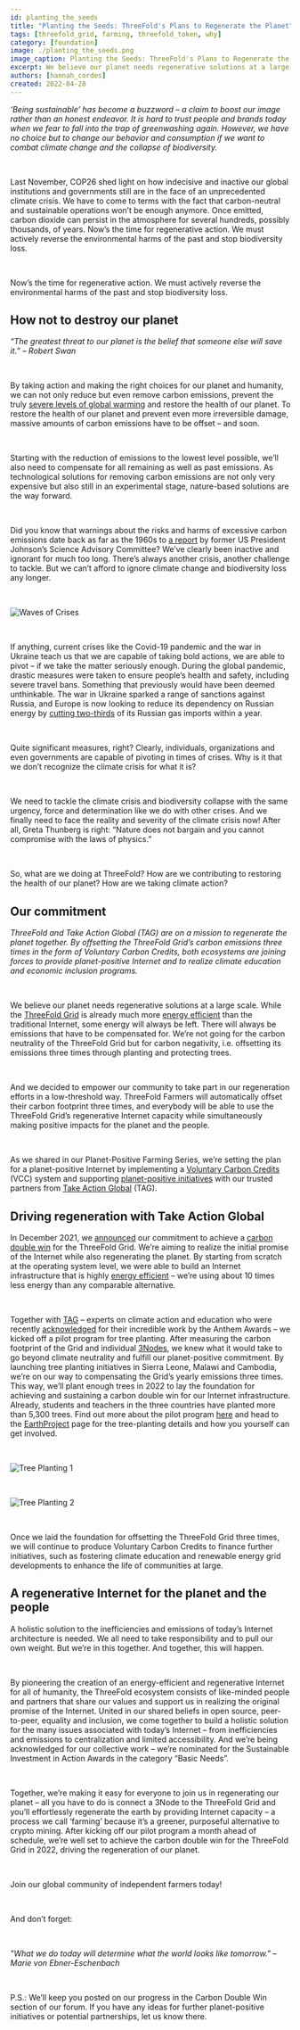 ```yaml
---
id: planting_the_seeds
title: "Planting the Seeds: ThreeFold's Plans to Regenerate the Planet"
tags: [threefold_grid, farming, threefold_token, why]
category: [foundation]
image: ./planting_the_seeds.png
image_caption: Planting the Seeds: ThreeFold's Plans to Regenerate the Planet.
excerpt: We believe our planet needs regenerative solutions at a large scale. ThreeFold and Take Action Global (Take Action Global (TAG)) are on a mission to regenerate the planet together.
authors: [hannah_cordes]
created: 2022-04-28
---
```


*‘Being sustainable’ has become a buzzword – a claim to boost our image rather than an honest endeavor. It is hard to trust people and brands today when we fear to fall into the trap of greenwashing again. However, we have no choice but to change our behavior and consumption if we want to combat climate change and the collapse of biodiversity.*

<br/>

Last November, COP26 shed light on how indecisive and inactive our global institutions and governments still are in the face of an unprecedented climate crisis. We have to come to terms with the fact that carbon-neutral and sustainable operations won’t be enough anymore. Once emitted, carbon dioxide can persist in the atmosphere for several hundreds, possibly thousands, of years. Now’s the time for regenerative action. We must actively reverse the environmental harms of the past and stop biodiversity loss.

<br/>

Now’s the time for regenerative action. We must actively reverse the environmental harms of the past and stop biodiversity loss.

## How not to destroy our planet

*“The greatest threat to our planet is the belief that someone else will save it.” – Robert Swan*

<br/>

By taking action and making the right choices for our planet and humanity, we can not only reduce but even remove carbon emissions, prevent the truly [severe levels of global warming](https://www.technologyreview.com/2021/12/23/1042973/climate-change-action-progress-clean-energy/) and restore the health of our planet. To restore the health of our planet and prevent even more irreversible damage, massive amounts of carbon emissions have to be offset – and soon. 

<br/>

Starting with the reduction of emissions to the lowest level possible, we’ll also need to compensate for all remaining as well as past emissions. As technological solutions for removing carbon emissions are not only very expensive but also still in an experimental stage, nature-based solutions are the way forward.

<br/>

Did you know that warnings about the risks and harms of excessive carbon emissions date back as far as the 1960s to [a report](https://www.climatefiles.com/climate-change-evidence/presidents-report-atmospher-carbon-dioxide/) by former US President Johnson’s Science Advisory Committee? We’ve clearly been inactive and ignorant for much too long. There’s always another crisis, another challenge to tackle. But we can’t afford to ignore climate change and biodiversity loss any longer.

<br/>

![Waves of Crises](./waves_of_crises.png)

<br/>

If anything, current crises like the Covid-19 pandemic and the war in Ukraine teach us that we are capable of taking bold actions, we are able to pivot – if we take the matter seriously enough. During the global pandemic, drastic measures were taken to ensure people’s health and safety, including severe travel bans. Something that previously would have been deemed unthinkable. The war in Ukraine sparked a range of sanctions against Russia, and Europe is now looking to reduce its dependency on Russian energy by [cutting two-thirds](https://fortune.com/2022/04/25/germany-trying-to-transition-away-from-russian-fuel-and-hackers-are-now-hitting-german-wind-energy-companies/) of its Russian gas imports within a year.

<br/>

Quite significant measures, right? Clearly, individuals, organizations and even governments are capable of pivoting in times of crises. Why is it that we don’t recognize the climate crisis for what it is?

<br/>

We need to tackle the climate crisis and biodiversity collapse with the same urgency, force and determination like we do with other crises. And we finally need to face the reality and severity of the climate crisis now! After all, Greta Thunberg is right: “Nature does not bargain and you cannot compromise with the laws of physics.”

<br/>

So, what are we doing at ThreeFold? How are we contributing to restoring the health of our planet? How are we taking climate action?

## Our commitment

*ThreeFold and Take Action Global (TAG) are on a mission to regenerate the planet together. By offsetting the ThreeFold Grid’s carbon emissions three times in the form of Voluntary Carbon Credits, both ecosystems are joining forces to provide planet-positive Internet and to realize climate education and economic inclusion programs.*

<br/>

We believe our planet needs regenerative solutions at a large scale. While the [ThreeFold Grid](https://library.threefold.me/info/threefold#/tfgrid/threefold__tfgrid_home) is already much more [energy efficient](https://threefold.io/blog/post/for_our_planet/) than the traditional Internet, some energy will always be left. There will always be emissions that have to be compensated for. We’re not going for the carbon neutrality of the ThreeFold Grid but for carbon negativity, i.e. offsetting its emissions three times through planting and protecting trees.

<br/>

And we decided to empower our community to take part in our regeneration efforts in a low-threshold way. ThreeFold Farmers will automatically offset their carbon footprint three times, and everybody will be able to use the ThreeFold Grid’s regenerative Internet capacity while simultaneously making positive impacts for the planet and the people.

<br/>

As we shared in our Planet-Positive Farming Series, we’re setting the plan for a planet-positive Internet by implementing a [Voluntary Carbon Credits](https://forum.threefold.io/t/threefold-on-track-to-be-planet-positive/2097?u=hannahcordes) (VCC) system and supporting [planet-positive initiatives](https://forum.threefold.io/t/supporting-initiatives-to-regenerate-the-planet/2110?u=hannahcordes) with our trusted partners from [Take Action Global](https://forum.threefold.io/t/driving-regeneration-with-tag/2120?u=hannahcordes) (TAG). 

## Driving regeneration with Take Action Global

In December 2021, we [announced](https://www.prnewswire.com/news-releases/threefold-and-take-action-global-partner-to-bring-internet-access-to-1-billion-people-across-the-globe-301446693.html) our commitment to achieve a [carbon double win](https://forum.threefold.io/c/ecosystem-developments/sustainability/90) for the ThreeFold Grid. We’re aiming to realize the initial promise of the Internet while also regenerating the planet. By starting from scratch at the operating system level, we were able to build an Internet infrastructure that is highly [energy efficient](https://threefold.io/blog/post/internet_energy_consumption/) – we’re using about 10 times less energy than any comparable alternative.

<br/>

Together with [TAG](https://threefold.io/partners/take_action_global/) – experts on climate action and education who were recently [acknowledged](https://twitter.com/threefold_io/status/1493980240275812352?s=20&t=uW8aclYr82-xqQkEsCeGWw) for their incredible work by the Anthem Awards – we kicked off a pilot program for tree planting. After measuring the carbon footprint of the Grid and individual [3Nodes](https://threefold.io/farm), we knew what it would take to go beyond climate neutrality and fulfill our planet-positive commitment. By launching tree planting initiatives in Sierra Leone, Malawi and Cambodia, we’re on our way to compensating the Grid’s yearly emissions three times. This way, we’ll plant enough trees in 2022 to lay the foundation for achieving and sustaining a carbon double win for our Internet infrastructure. Already, students and teachers in the three countries have planted more than 5,300 trees. Find out more about the pilot program [here](https://forum.threefold.io/t/driving-regeneration-with-tag/2120?u=hannahcordes) and head to the [EarthProject](https://earthproject.org/treeplanting) page for the tree-planting details and how you yourself can get involved.

<br/>

![Tree Planting 1](./tree_planting_1.png)

<br/>

![Tree Planting 2](./tree_planting_2.png)

<br/>

Once we laid the foundation for offsetting the ThreeFold Grid three times, we will continue to produce Voluntary Carbon Credits to finance further initiatives, such as fostering climate education and renewable energy grid developments to enhance the life of communities at large.

## A regenerative Internet for the planet and the people

A holistic solution to the inefficiencies and emissions of today’s Internet architecture is needed. We all need to take responsibility and to pull our own weight. But we’re in this together. And together, this will happen.

<br/>

By pioneering the creation of an energy-efficient and regenerative Internet for all of humanity, the ThreeFold ecosystem consists of like-minded people and partners that share our values and support us in realizing the original promise of the Internet. United in our shared beliefs in open source, peer-to-peer, equality and inclusion, we come together to build a holistic solution for the many issues associated with today’s Internet – from inefficiencies and emissions to centralization and limited accessibility. And we’re being acknowledged for our collective work – we’re nominated for the Sustainable Investment in Action Awards in the category “Basic Needs”.

<br/>

Together, we’re making it easy for everyone to join us in regenerating our planet – all you have to do is connect a 3Node to the ThreeFold Grid and you’ll effortlessly regenerate the earth by providing Internet capacity – a process we call ‘farming’ because it’s a greener, purposeful alternative to crypto mining. After kicking off our pilot program a month ahead of schedule, we’re well set to achieve the carbon double win for the ThreeFold Grid in 2022, driving the regeneration of our planet.

<br/>

Join our global community of independent farmers today!

<br/>

And don’t forget:

<br/>

*"What we do today will determine what the world looks like tomorrow." – Marie von Ebner-Eschenbach*

<br/>

P.S.: We’ll keep you posted on our progress in the Carbon Double Win section of our forum. If you have any ideas for further planet-positive initiatives or potential partnerships, let us know there.
